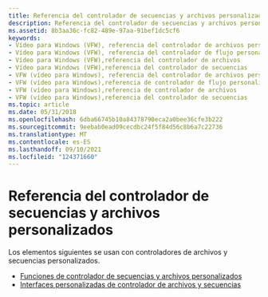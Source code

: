 ```yaml
---
title: Referencia del controlador de secuencias y archivos personalizados
description: Referencia del controlador de secuencias y archivos personalizados
ms.assetid: 8b3aa36c-fc82-489e-97aa-91bef1dc5cf6
keywords:
- Vídeo para Windows (VFW), referencia del controlador de archivos personalizado
- Vídeo para Windows (VFW), referencia del controlador de flujo personalizado
- Vídeo para Windows (VFW),referencia del controlador de archivos
- Vídeo para Windows (VFW),referencia del controlador de secuencias
- VFW (vídeo para Windows), referencia del controlador de archivos personalizado
- VFW (vídeo para Windows),referencia de controlador de flujo personalizado
- VFW (vídeo para Windows),referencia de controlador de archivos
- VFW (vídeo para Windows),referencia del controlador de secuencias
ms.topic: article
ms.date: 05/31/2018
ms.openlocfilehash: 6dba66745b10a84378790eca2a0bee36cfe3b222
ms.sourcegitcommit: 9eebab0ead09cecdbc24f5f84d56c8b6a7c22736
ms.translationtype: MT
ms.contentlocale: es-ES
ms.lasthandoff: 09/10/2021
ms.locfileid: "124371660"
---
```

# <a name="custom-file-and-stream-handler-reference"></a>Referencia del controlador de secuencias y archivos personalizados

Los elementos siguientes se usan con controladores de archivos y secuencias personalizados.

-   [Funciones de controlador de secuencias y archivos personalizados](custom-file-and-stream-handler-functions.md)
-   [Interfaces personalizadas de controlador de archivos y secuencias](custom-file-and-stream-handler-interfaces.md)

 

 




